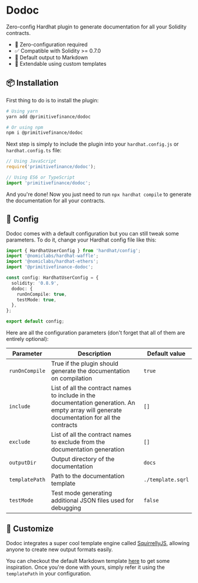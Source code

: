 # Dodoc

Zero-config Hardhat plugin to generate documentation for all your Solidity contracts.

- 🤪 Zero-configuration required
- ✅ Compatible with Solidity >= 0.7.0
- 📖 Default output to Markdown
- 🔧 Extendable using custom templates

## 📦 Installation

First thing to do is to install the plugin:

```bash
# Using yarn
yarn add @primitivefinance/dodoc

# Or using npm
npm i @primitivefinance/dodoc
```

Next step is simply to include the plugin into your `hardhat.config.js` or `hardhat.config.ts` file:

```typescript
// Using JavaScript
require('primitivefinance/dodoc');

// Using ES6 or TypeScript
import 'primitivefinance/dodoc';
```

And you're done! Now you just need to run `npx hardhat compile` to generate the documentation for all your contracts.

## 🔧 Config

Dodoc comes with a default configuration but you can still tweak some parameters. To do it, change your Hardhat config file like this:

```typescript
import { HardhatUserConfig } from 'hardhat/config';
import '@nomiclabs/hardhat-waffle';
import '@nomiclabs/hardhat-ethers';
import '@primitivefinance-dodoc';

const config: HardhatUserConfig = {
  solidity: '0.8.9',
  dodoc: {
    runOnCompile: true,
    testMode: true,
  },
};

export default config;
```

Here are all the configuration parameters (don't forget that all of them are entirely optional):

| Parameter | Description | Default value |
| -------- | -------- | -------- |
| `runOnCompile`     | True if the plugin should generate the documentation on compilation | `true`     |
| `include` | List of all the contract names to include in the documentation generation. An empty array will generate documentation for all the contracts | `[]` |
| `exclude` | List of all the contract names to exclude from the documentation generation | `[]` |
| `outputDir` | Output directory of the documentation | `docs` |
| `templatePath` | Path to the documentation template | `./template.sqrl`|
| `testMode` | Test mode generating additional JSON files used for debugging | `false` |

## 💅 Customize

Dodoc integrates a super cool template engine called [SquirrellyJS](https://github.com/squirrellyjs/squirrelly), allowing anyone to create new output formats easily.

You can checkout the default Markdown template [here](https://) to get some inspiration. Once you're done with yours, simply refer it using the `templatePath` in your configuration.
